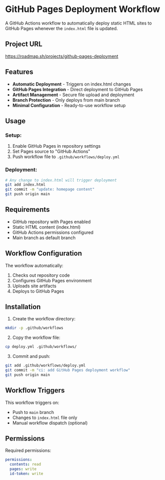 # GitHub Pages Deployment Workflow

A GitHub Actions workflow to automatically deploy static HTML sites to GitHub Pages whenever the `index.html` file is updated.

## Project URL
https://roadmap.sh/projects/github-pages-deployment

## Features

- **Automatic Deployment** - Triggers on index.html changes
- **GitHub Pages Integration** - Direct deployment to GitHub Pages
- **Artifact Management** - Secure file upload and deployment
- **Branch Protection** - Only deploys from main branch
- **Minimal Configuration** - Ready-to-use workflow setup

## Usage

### Setup:
1. Enable GitHub Pages in repository settings
2. Set Pages source to "GitHub Actions"
3. Push workflow file to `.github/workflows/deploy.yml`

### Deployment:
```bash
# Any change to index.html will trigger deployment
git add index.html
git commit -m "update: homepage content"
git push origin main
```

## Requirements

- GitHub repository with Pages enabled
- Static HTML content (index.html)
- GitHub Actions permissions configured
- Main branch as default branch

## Workflow Configuration

The workflow automatically:
1. Checks out repository code
2. Configures GitHub Pages environment
3. Uploads site artifacts
4. Deploys to GitHub Pages

## Installation

1. Create the workflow directory:
```bash
mkdir -p .github/workflows
```

2. Copy the workflow file:
```bash
cp deploy.yml .github/workflows/
```

3. Commit and push:
```bash
git add .github/workflows/deploy.yml
git commit -m "ci: add GitHub Pages deployment workflow"
git push origin main
```

## Workflow Triggers

This workflow triggers on:
- Push to `main` branch
- Changes to `index.html` file only
- Manual workflow dispatch (optional)

## Permissions

Required permissions:
```yaml
permissions:
  contents: read
  pages: write
  id-token: write
```